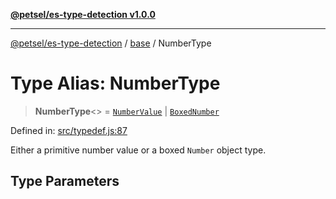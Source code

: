 [**@petsel/es-type-detection v1.0.0**](../../README.md)

***

[@petsel/es-type-detection](../../modules.md) / [base](../README.md) / NumberType

# Type Alias: NumberType

> **NumberType**\<\> = [`NumberValue`](NumberValue.md) \| [`BoxedNumber`](BoxedNumber.md)

Defined in: [src/typedef.js:87](https://github.com/petsel/es-type-detection/blob/ee065d8dbfab0995c95e9bb864d87647f5391dda/src/typedef.js#L87)

Either a primitive number value or a boxed `Number` object type.

## Type Parameters
